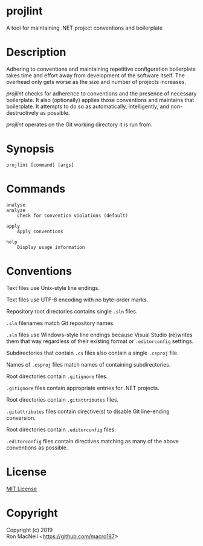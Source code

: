 projlint
========

A tool for maintaining .NET project conventions and boilerplate



Description
===========

Adhering to conventions and maintaining repetitive configuration boilerplate
takes time and effort away from development of the software itself.  The
overhead only gets worse as the size and number of projects increases.

_projlint_ checks for adherence to conventions and the presence of necessary
boilerplate.  It also (optionally) applies those conventions and maintains that
boilerplate.  It attempts to do so as automatically, intelligently, and
non-destructively as possible.

_projlint_ operates on the Git working directory it is run from.



Synopsis
========

    projlint [command] [args]



Commands
========

    analyse
    analyze
        Check for convention violations (default)

    apply
        Apply conventions

    help
        Display usage information



Conventions
===========

Text files use Unix-style line endings.

Text files use UTF-8 encoding with no byte-order marks.

Repository root directories contains single `.sln` files.

`.sln` filenames match Git repository names.

`.sln` files use Windows-style line endings because Visual Studio (re)writes
them that way regardless of their existing format or `.editorconfig` settings.

Subdirectories that contain `.cs` files also contain a single `.csproj` file.

Names of `.csproj` files match names of containing subdirectories.

Root directories contain `.gitignore` files.

`.gitignore` files contain appropriate entries for .NET projects.

Root directories contain `.gitattributes` files.

`.gitattributes` files contain directive(s) to disable Git line-ending
conversion.

Root directories contain `.editorconfig` files.

`.editorconfig` files contain directives matching as many of the above
conventions as possible.



License
=======

[MIT License](https://github.com/macro187/projlint/blob/master/license.txt)



Copyright
=========

Copyright (c) 2019  
Ron MacNeil \<<https://github.com/macro187>\>  

